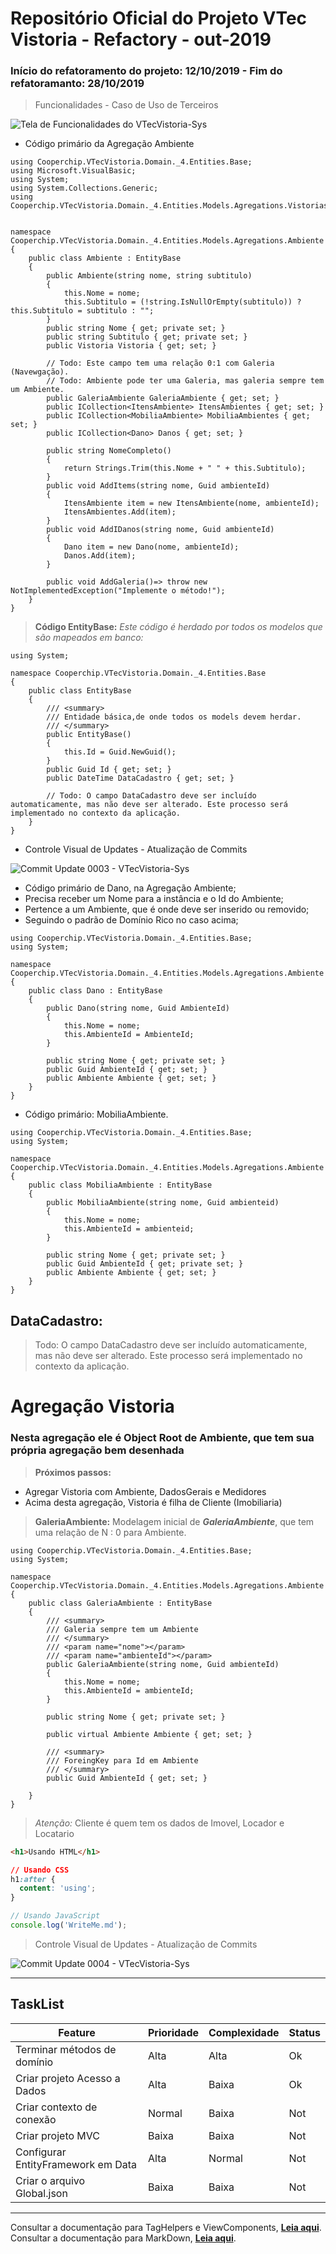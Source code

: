 # Repositório Oficial do Projeto VTec Vistoria - Refactory - out-2019

### Início do refatoramento do projeto: 12/10/2019 - Fim do refatoramanto: 28/10/2019


> Funcionalidades - Caso de Uso de Terceiros


![Tela de Funcionalidades do VTecVistoria-Sys](http://apimltools.com.br/vtecvistoriaimg/funcionalidades1280x720.png "Apresentação - VTecVistoria-Sys")


- Código primário da Agregação Ambiente

```CSharp
using Cooperchip.VTecVistoria.Domain._4.Entities.Base;
using Microsoft.VisualBasic;
using System;
using System.Collections.Generic;
using Cooperchip.VTecVistoria.Domain._4.Entities.Models.Agregations.Vistorias;


namespace Cooperchip.VTecVistoria.Domain._4.Entities.Models.Agregations.Ambiente
{
	public class Ambiente : EntityBase
	{
		public Ambiente(string nome, string subtitulo)
		{
			this.Nome = nome;
			this.Subtitulo = (!string.IsNullOrEmpty(subtitulo)) ? this.Subtitulo = subtitulo : "";
		}
		public string Nome { get; private set; }
		public string Subtitulo { get; private set; }
		public Vistoria Vistoria { get; set; }

		// Todo: Este campo tem uma relação 0:1 com Galeria (Navewgação).
		// Todo: Ambiente pode ter uma Galeria, mas galeria sempre tem um Ambiente.
		public GaleriaAmbiente GaleriaAmbiente { get; set; }
		public ICollection<ItensAmbiente> ItensAmbientes { get; set; }
		public ICollection<MobiliaAmbiente> MobiliaAmbientes { get; set; }
		public ICollection<Dano> Danos { get; set; }

		public string NomeCompleto()
		{
			return Strings.Trim(this.Nome + " " + this.Subtitulo);
		}
		public void AddItems(string nome, Guid ambienteId)
		{
			ItensAmbiente item = new ItensAmbiente(nome, ambienteId);
			ItensAmbientes.Add(item);
		}
		public void AddIDanos(string nome, Guid ambienteId)
		{
			Dano item = new Dano(nome, ambienteId);
			Danos.Add(item);
		}

		public void AddGaleria()=> throw new NotImplementedException("Implemente o método!");
	}
}
```

> __Código EntityBase:__ *Este código é herdado por todos os modelos que são mapeados em banco:*

```CSharp
using System;

namespace Cooperchip.VTecVistoria.Domain._4.Entities.Base
{
    public class EntityBase
    {
        /// <summary>
        /// Entidade básica,de onde todos os models devem herdar.
        /// </summary>
        public EntityBase()
        {
            this.Id = Guid.NewGuid();
        }
        public Guid Id { get; set; }
        public DateTime DataCadastro { get; set; }

        // Todo: O campo DataCadastro deve ser incluído automaticamente, mas não deve ser alterado. Este processo será implementado no contexto da aplicação.
    }
}
```


- Controle Visual de Updates - Atualização de Commits

![Commit Update 0003 - VTecVistoria-Sys](http://apimltools.com.br/vtecvistoriaimg/commits-upd-0003.png "Atualização de Commits")


- Código primário de Dano, na Agregação Ambiente;
- Precisa receber um Nome para a instância e o Id do Ambiente;
- Pertence a um Ambiente, que é onde deve ser inserido ou removido;
- Seguindo o padrão de Domínio Rico no caso acima;


```CSharp
using Cooperchip.VTecVistoria.Domain._4.Entities.Base;
using System;

namespace Cooperchip.VTecVistoria.Domain._4.Entities.Models.Agregations.Ambiente
{
	public class Dano : EntityBase
	{
		public Dano(string nome, Guid AmbienteId)
		{
			this.Nome = nome;
			this.AmbienteId = AmbienteId;
		}

		public string Nome { get; private set; }
		public Guid AmbienteId { get; set; }
		public Ambiente Ambiente { get; set; }
	}
}
```

- Código primário: MobiliaAmbiente.

```CSharp
using Cooperchip.VTecVistoria.Domain._4.Entities.Base;
using System;

namespace Cooperchip.VTecVistoria.Domain._4.Entities.Models.Agregations.Ambiente
{
	public class MobiliaAmbiente : EntityBase
	{
		public MobiliaAmbiente(string nome, Guid ambienteid)
		{
			this.Nome = nome;
			this.AmbienteId = ambienteid;
		}

		public string Nome { get; private set; }
		public Guid AmbienteId { get; private set; }
		public Ambiente Ambiente { get; set; }
	}
}
```

## DataCadastro:

> Todo: O campo DataCadastro deve ser incluído automaticamente, mas não deve ser alterado. Este processo será implementado no contexto da aplicação.

# Agregação Vistoria
### Nesta agregação ele é Object Root de Ambiente, que tem sua própria agregação bem desenhada

> __Próximos passos:__

* Agregar Vistoria com Ambiente, DadosGerais e Medidores
* Acima desta agregação, Vistoria é filha de Cliente (Imobiliaria)

> __GaleriaAmbiente:__ Modelagem inicial de __*GaleriaAmbiente*__, que tem uma relação de N : 0 para Ambiente.


```CSharp
using Cooperchip.VTecVistoria.Domain._4.Entities.Base;
using System;

namespace Cooperchip.VTecVistoria.Domain._4.Entities.Models.Agregations.Ambiente
{
	public class GaleriaAmbiente : EntityBase
	{
		/// <summary>
		/// Galeria sempre tem um Ambiente
		/// </summary>
		/// <param name="nome"></param>
		/// <param name="ambienteId"></param>
		public GaleriaAmbiente(string nome, Guid ambienteId)
		{
			this.Nome = nome;
			this.AmbienteId = ambienteId;
		}

		public string Nome { get; private set; }

		public virtual Ambiente Ambiente { get; set; }
        
		/// <summary>
		/// ForeingKey para Id em Ambiente
		/// </summary>
		public Guid AmbienteId { get; set; }

	}
}
```

> *Atenção:* Cliente é quem tem os dados de Imovel, Locador e Locatario

```html
<h1>Usando HTML</h1>
```

```css
// Usando CSS
h1:after {
  content: 'using';
}
```

```js
// Usando JavaScript
console.log('WriteMe.md');
```


> Controle Visual de Updates - Atualização de Commits

![Commit Update 0004 - VTecVistoria-Sys](http://apimltools.com.br/vtecvistoriaimg/commits-upd-0004.png "Atualização de Commits")

---

## TaskList

 Feature								| Prioridade	| Complexidade	| Status	
---------------------------------------	| -------------	| -------------	| ---------	
 Terminar métodos de domínio			| Alta			| Alta			| Ok		
 Criar projeto Acesso a Dados			| Alta			| Baixa			| Ok		
 Criar contexto de conexão				| Normal		| Baixa			| Not		
 Criar projeto MVC						| Baixa			| Baixa			| Not		
 Configurar EntityFramework em Data		| Alta			| Normal		| Not		
 Criar o arquivo Global.json			| Baixa			| Baixa			| Not		


---

Consultar a documentação para TagHelpers e ViewComponents, **[Leia aqui](https://docs.microsoft.com/pt-br/)**.
Consultar a documentação para MarkDown, **[Leia aqui](http://daringfireball.net/projects/markdown/basics)**.

